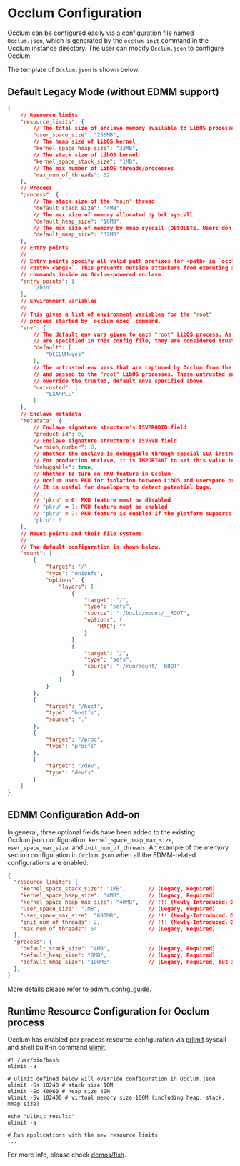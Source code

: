 # Occlum Configuration

Occlum can be configured easily via a configuration file named `Occlum.json`, which is generated by the `occlum init` command in the Occlum instance directory. The user can modify `Occlum.json` to configure Occlum.

The template of `Occlum.json` is shown below.

## Default Legacy Mode (without EDMM support) 

```json
{
    // Resource limits
    "resource_limits": {
        // The total size of enclave memory available to LibOS processes
        "user_space_size": "256MB",
        // The heap size of LibOS kernel
        "kernel_space_heap_size": "32MB",
        // The stack size of LibOS kernel
        "kernel_space_stack_size": "1MB",
        // The max number of LibOS threads/processes
        "max_num_of_threads": 32
    },
    // Process
    "process": {
        // The stack size of the "main" thread
        "default_stack_size": "4MB",
        // The max size of memory allocated by brk syscall
        "default_heap_size": "16MB",
        // The max size of memory by mmap syscall (OBSOLETE. Users don't need to modify this field. Keep it only for compatibility)
        "default_mmap_size": "32MB"
    },
    // Entry points
    //
    // Entry points specify all valid path prefixes for <path> in `occlum run
    // <path> <args>`. This prevents outside attackers from executing arbitrary
    // commands inside an Occlum-powered enclave.
    "entry_points": [
        "/bin"
    ],
    // Environment variables
    //
    // This gives a list of environment variables for the "root"
    // process started by `occlum exec` command.
    "env": {
        // The default env vars given to each "root" LibOS process. As these env vars
        // are specified in this config file, they are considered trusted.
        "default": [
            "OCCLUM=yes"
        ],
        // The untrusted env vars that are captured by Occlum from the host environment
        // and passed to the "root" LibOS processes. These untrusted env vars can
        // override the trusted, default envs specified above.
        "untrusted": [
            "EXAMPLE"
        ]
    },
    // Enclave metadata
    "metadata": {
        // Enclave signature structure's ISVPRODID field
        "product_id": 0,
        // Enclave signature structure's ISVSVN field
        "version_number": 0,
        // Whether the enclave is debuggable through special SGX instructions.
        // For production enclave, it is IMPORTANT to set this value to false.
        "debuggable": true,
        // Whether to turn on PKU feature in Occlum
        // Occlum uses PKU for isolation between LibOS and userspace program,
        // It is useful for developers to detect potential bugs.
        //
        // "pkru" = 0: PKU feature must be disabled
        // "pkru" = 1: PKU feature must be enabled
        // "pkru" = 2: PKU feature is enabled if the platform supports it
        "pkru": 0
    },
    // Mount points and their file systems
    //
    // The default configuration is shown below.
    "mount": [
        {
            "target": "/",
            "type": "unionfs",
            "options": {
                "layers": [
                    {
                        "target": "/",
                        "type": "sefs",
                        "source": "./build/mount/__ROOT",
                        "options": {
                            "MAC": ""
                        }
                    },
                    {
                        "target": "/",
                        "type": "sefs",
                        "source": "./run/mount/__ROOT"
                    }
                ]
            }
        },
        {
            "target": "/host",
            "type": "hostfs",
            "source": "."
        },
        {
            "target": "/proc",
            "type": "procfs"
        },
        {
            "target": "/dev",
            "type": "devfs"
        }
    ]
}
```

## EDMM Configuration Add-on

In general, three optional fields have been added to the existing Occlum.json configuration: `kernel_space_heap_max_size`, `user_space_max_size`, and `init_num_of_threads`. An example of the memory section configuration in `Occlum.json` when all the EDMM-related configurations are enabled:

```json
{
  "resource_limits": {
    "kernel_space_stack_size": "1MB",       // (Legacy, Required)
    "kernel_space_heap_size": "4MB",        // (Legacy, Required)
    "kernel_space_heap_max_size": "40MB",   // !!! (Newly-Introduced，Optional)
    "user_space_size": "1MB",               // (Legacy, Required)
    "user_space_max_size": "600MB",         // !!! (Newly-Introduced，Optional)
    "init_num_of_threads": 2,               // !!! (Newly-Introduced，Optional)
    "max_num_of_threads": 64                // (Legacy, Required)
  },
  "process": {
    "default_stack_size": "4MB",            // (Legacy, Required)
    "default_heap_size": "8MB",             // (Legacy, Required)
    "default_mmap_size": "100MB"            // (Legacy, Required, but inoperative)
  },
}
```

More details please refer to [edmm_config_guide](./edmm_config_guide.md).

## Runtime Resource Configuration for Occlum process

Occlum has enabled per process resource configuration via [prlimit](https://man7.org/linux/man-pages//man2/prlimit.2.html) syscall and shell built-in command [ulimit](https://fishshell.com/docs/current/cmds/ulimit.html).

```shell
#! /usr/bin/bash
ulimit -a

# ulimit defined below will override configuration in Occlum.json
ulimit -Ss 10240 # stack size 10M
ulimit -Sd 40960 # heap size 40M
ulimit -Sv 102400 # virtual memory size 100M (including heap, stack, mmap size)

echo "ulimit result:"
ulimit -a

# Run applications with the new resource limits
...
```

For more info, please check [demos/fish](https://github.com/occlum/occlum/tree/master/demos/fish).